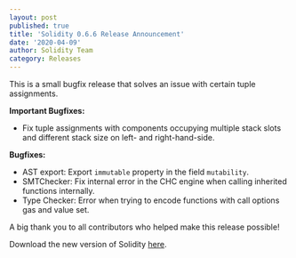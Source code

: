 ```yaml
---
layout: post
published: true
title: 'Solidity 0.6.6 Release Announcement'
date: '2020-04-09'
author: Solidity Team
category: Releases
---
```


This is a small bugfix release that solves an issue with certain tuple assignments.

**Important Bugfixes:**
 * Fix tuple assignments with components occupying multiple stack slots and different stack size on left- and right-hand-side.


**Bugfixes:**
 * AST export: Export `immutable` property in the field `mutability`.
 * SMTChecker: Fix internal error in the CHC engine when calling inherited functions internally.
 * Type Checker: Error when trying to encode functions with call options gas and value set.






A big thank you to all contributors who helped  make this release possible!

Download the new version of Solidity [here](https://github.com/ethereum/solidity/releases/tag/v0.6.6).
  